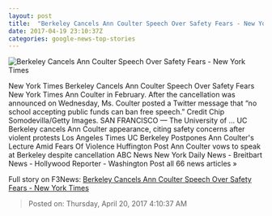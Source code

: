 ```yaml
---
layout: post
title:  "Berkeley Cancels Ann Coulter Speech Over Safety Fears - New York Times"
date: 2017-04-19 23:10:37Z
categories: google-news-top-stories
---
```


![Berkeley Cancels Ann Coulter Speech Over Safety Fears - New York Times](https://static01.nyt.com/images/2017/04/20/us/20Coulter-1/20Coulter-1-facebookJumbo.jpg)

New York Times Berkeley Cancels Ann Coulter Speech Over Safety Fears New York Times Ann Coulter in February. After the cancellation was announced on Wednesday, Ms. Coulter posted a Twitter message that “no school accepting public funds can ban free speech.” Credit Chip Somodevilla/Getty Images. SAN FRANCISCO — The University of ... UC Berkeley cancels Ann Coulter appearance, citing safety concerns after violent protests Los Angeles Times UC Berkeley Postpones Ann Coulter's Lecture Amid Fears Of Violence Huffington Post Ann Coulter vows to speak at Berkeley despite cancellation ABC News New York Daily News - Breitbart News - Hollywood Reporter - Washington Post all 66 news articles »


Full story on F3News: [Berkeley Cancels Ann Coulter Speech Over Safety Fears - New York Times](http://www.f3nws.com/n/EH4dVJ)

> Posted on: Thursday, April 20, 2017 4:10:37 AM
